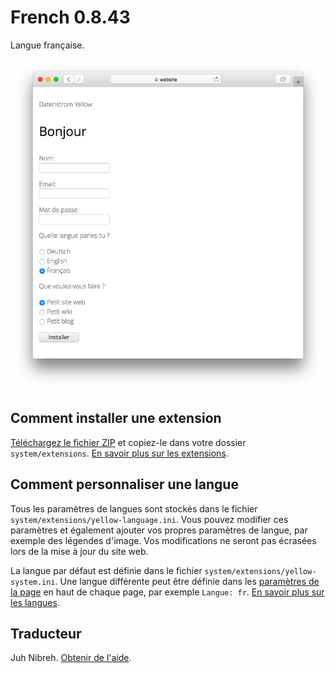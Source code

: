 # French 0.8.43

Langue française.

<p align="center"><img src="french-screenshot.png?raw=true" alt="Capture d'écran"></p>

## Comment installer une extension

[Téléchargez le fichier ZIP](https://github.com/datenstrom/yellow-extensions/raw/main/downloads/french.zip) et copiez-le dans votre dossier `system/extensions`. [En savoir plus sur les extensions](https://github.com/annaesvensson/yellow-update).

## Comment personnaliser une langue

Tous les paramètres de langues sont stockés dans le fichier `system/extensions/yellow-language.ini`. Vous pouvez modifier ces paramètres et également ajouter vos propres paramètres de langue, par exemple des légendes d'image. Vos modifications ne seront pas écrasées lors de la mise à jour du site web.

La langue par défaut est définie dans le fichier `system/extensions/yellow-system.ini`. Une langue différente peut être définie dans les [paramètres de la page](https://github.com/annaesvensson/yellow-core#settings-page) en haut de chaque page, par exemple `Langue: fr`. [En savoir plus sur les langues](https://datenstrom.se/yellow/help/how-to-customise-a-language).

## Traducteur

Juh Nibreh. [Obtenir de l'aide](https://datenstrom.se/yellow/help/).
